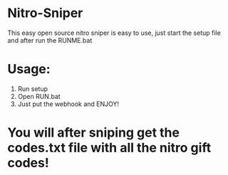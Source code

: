 # Nitro-Sniper
This easy open source nitro sniper is easy to use, just start the setup file and after run the RUNME.bat
# Usage:
1. Run setup
2. Open RUN.bat
3. Just put the webhook and ENJOY!
# You will after sniping get the codes.txt file with all the nitro gift codes!
